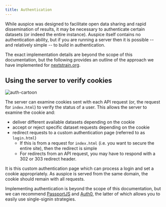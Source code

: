```yaml
---
title: Authentication
---
```


While auspice was designed to facilitate open data sharing and rapid dissemination of results, it may be necessary to authenticate certain datasets (or indeed the entire instance).
Auspice itself contains no authentication ability, but if you are running a server then it is possible -- and relatively simple -- to build in authentication.

The exact implementation details are beyond the scope of this documentation, but the following provides an outline of the approach we have implemented for [nextstrain.org](https://nextstrain.org).


## Using the server to verify cookies

![auth-cartoon](assets/authentication.svg)


The server can examine cookies sent with each API request (or, the request for `index.html`) to verify the status of a user.
This allows the server to examine the cookie and:
* deliver different available datasets depending on the cookie
* accept or reject specific dataset requests depending on the cookie
* redirect requests to a custom authentication page (referred to as `login.html`)
  * If this is from a request for `index.html` (i.e. you want to secure the entire site), then the redirect is simple
  * For redirects from an API request, you may have to respond with a 302 or 303 redirect header.


It is this custom authentication page which can process a login and set a cookie appropriately.
As auspice is served from the same domain, the cookie should remain with all requests.


Implementing authentication is beyond the scope of this documentation, but we can recommend [PassportJS](http://www.passportjs.org) and [Auth0](https://auth0.com/), the latter of which allows you to easily use single-signin strategies.
